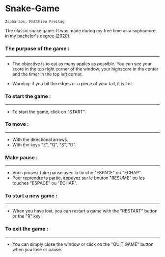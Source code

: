# Snake-Game
    Zapharaos, Matthieu Freitag

The classic snake game. It was made during my free time as a sophomore in my bachelor's degree (2020).

### The purpose of the game :
____________

- The objective is to eat as many apples as possible. You can see your score in the top right corner of the window, your highscore in the center and the timer in the top left corner.

- Warning: if you hit the edges or a piece of your tail, it is lost.

### To start the game :
____________

- To start the game, click on "START".

### To move :
____________

- With the directional arrows.
- With the keys "Z", "Q", "S", "D".

### Make pause :
____________

- Vous pouvez faire pause avec la touche "ESPACE" ou "ECHAP".
- Pour reprendre la partie, appuyez sur le bouton "RESUME" ou les touches "ESPACE" ou "ECHAP".

### To start a new game :
____________

- When you have lost, you can restart a game with the "RESTART" button or the "R" key.

### To exit the game :
____________

- You can simply close the window or click on the "QUIT GAME" button when you lose or pause.
